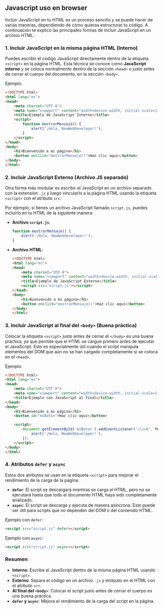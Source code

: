 ## Javascript uso en browser

Incluir JavaScript en tu HTML es un proceso sencillo y se puede hacer de varias maneras, dependiendo de cómo quieras estructurar tu código. A continuación te explico las principales formas de incluir JavaScript en un archivo HTML:

### 1. **Incluir JavaScript en la misma página HTML (Interno)**

Puedes escribir el código JavaScript directamente dentro de la etiqueta `<script>` en la página HTML. Esta técnica se conoce como **JavaScript interno** y se coloca normalmente dentro de la sección `<head>` o justo antes de cerrar el cuerpo del documento, en la sección `<body>`.

Ejemplo:
```html
<!DOCTYPE html>
<html lang="es">
<head>
    <meta charset="UTF-8">
    <meta name="viewport" content="width=device-width, initial-scale=1.0">
    <title>Ejemplo de JavaScript Interno</title>
    <script>
        function mostrarMensaje() {
            alert('¡Hola, NewWebDeveloper!');
        }
    </script>
</head>
<body>
    <h1>Bienvenido a mi página</h1>
    <button onclick="mostrarMensaje()">Haz clic aquí</button>
</body>
</html>
```

### 2. **Incluir JavaScript Externo (Archivo JS separado)**

Otra forma más modular es escribir el JavaScript en un archivo separado con la extensión `.js` y luego vincularlo a la página HTML usando la etiqueta `<script>` con el atributo `src`.

Por ejemplo, si tienes un archivo JavaScript llamado `script.js`, puedes incluirlo en tu HTML de la siguiente manera:

- **Archivo `script.js`**:
    ```javascript
    function mostrarMensaje() {
        alert('¡Hola, NewWebDeveloper!');
    }
    ```

- **Archivo HTML**:
    ```html
    <!DOCTYPE html>
    <html lang="es">
    <head>
        <meta charset="UTF-8">
        <meta name="viewport" content="width=device-width, initial-scale=1.0">
        <title>Ejemplo de JavaScript Externo</title>
        <script src="script.js"></script>
    </head>
    <body>
        <h1>Bienvenido a mi página</h1>
        <button onclick="mostrarMensaje()">Haz clic aquí</button>
    </body>
    </html>
    ```

### 3. **Incluir JavaScript al final del `<body>` (Buena práctica)**

Colocar la etiqueta `<script>` justo antes de cerrar el `</body>` es una buena práctica, ya que permite que el HTML se cargue primero antes de ejecutar el JavaScript. Esto es especialmente útil cuando el script manipula elementos del DOM que aún no se han cargado completamente si se coloca en el `<head>`.

Ejemplo:
```html
<!DOCTYPE html>
<html lang="es">
<head>
    <meta charset="UTF-8">
    <meta name="viewport" content="width=device-width, initial-scale=1.0">
    <title>Ejemplo con JavaScript al final</title>
</head>
<body>
    <h1>Bienvenido a mi página</h1>
    <button id="miBoton">Haz clic aquí</button>

    <script>
        document.getElementById('miBoton').addEventListener('click', function() {
            alert('¡Hola, NewWebDeveloper!');
        });
    </script>
</body>
</html>
```

### 4. **Atributos `defer` y `async`**

Estos dos atributos se usan en la etiqueta `<script>` para mejorar el rendimiento de la carga de la página:

- **`defer`**: El script se descargará mientras se carga el HTML, pero no se ejecutará hasta que todo el documento HTML haya sido completamente analizado.
- **`async`**: El script se descarga y ejecuta de manera asíncrona. Esto puede ser útil para scripts que no dependen del DOM o del contenido HTML.

Ejemplo con `defer`:
```html
<script src="script.js" defer></script>
```

Ejemplo con `async`:
```html
<script src="script.js" async></script>
```

### Resumen
- **Interno**: Escribe el JavaScript dentro de la misma página HTML usando `<script>`.
- **Externo**: Separa el código en un archivo `.js` y enlázalo en el HTML con el atributo `src`.
- **Al final del `<body>`**: Colocar el script justo antes de cerrar el cuerpo es una buena práctica.
- **`defer` y `async`**: Mejora el rendimiento de la carga del script en la página.
